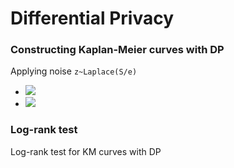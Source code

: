 # Differential Privacy

### Constructing Kaplan-Meier curves with DP

Applying noise `z~Laplace(S/e)`

- <img src="https://latex.codecogs.com/gif.latex?O_t=\text { Onset event at time bin } t " /> 
- <img src="https://latex.codecogs.com/gif.latex?s=\text { sensor reading }  " /> 

### Log-rank test

Log-rank test for KM curves with DP
